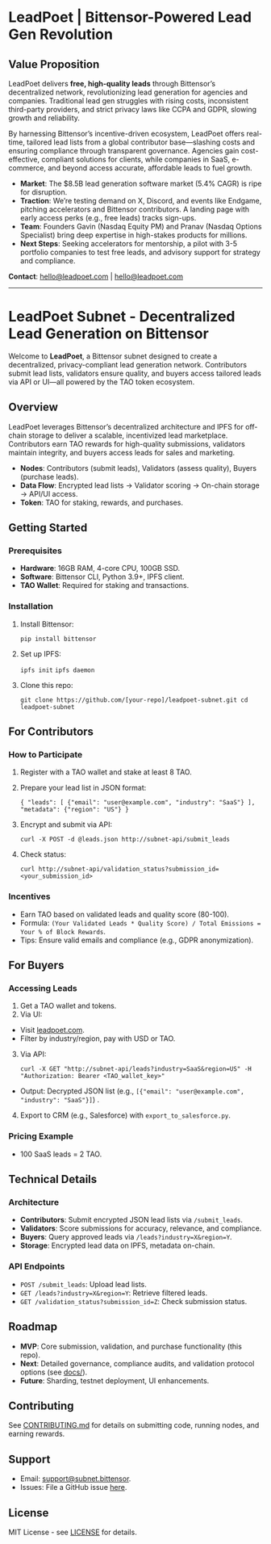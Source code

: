 # LeadPoet | Bittensor-Powered Lead Gen Revolution

## Value Proposition

LeadPoet delivers **free, high-quality leads** through Bittensor’s decentralized network, revolutionizing lead generation for agencies and companies. Traditional lead gen struggles with rising costs, inconsistent third-party providers, and strict privacy laws like CCPA and GDPR, slowing growth and reliability.

By harnessing Bittensor’s incentive-driven ecosystem, LeadPoet offers real-time, tailored lead lists from a global contributor base—slashing costs and ensuring compliance through transparent governance. Agencies gain cost-effective, compliant solutions for clients, while companies in SaaS, e-commerce, and beyond access accurate, affordable leads to fuel growth.

- **Market**: The $8.5B lead generation software market (5.4% CAGR) is ripe for disruption.
- **Traction**: We’re testing demand on X, Discord, and events like Endgame, pitching accelerators and Bittensor contributors. A landing page with early access perks (e.g., free leads) tracks sign-ups.
- **Team**: Founders Gavin (Nasdaq Equity PM) and Pranav (Nasdaq Options Specialist) bring deep expertise in high-stakes products for millions.
- **Next Steps**: Seeking accelerators for mentorship, a pilot with 3-5 portfolio companies to test free leads, and advisory support for strategy and compliance.

**Contact**: [hello@leadpoet.com](mailto:hello@leadpoet.com) | [hello@leadpoet.com](http://leadpoet.com)

---

# LeadPoet Subnet - Decentralized Lead Generation on Bittensor

Welcome to **LeadPoet**, a Bittensor subnet designed to create a decentralized, privacy-compliant lead generation network. Contributors submit lead lists, validators ensure quality, and buyers access tailored leads via API or UI—all powered by the TAO token ecosystem.

## Overview

LeadPoet leverages Bittensor’s decentralized architecture and IPFS for off-chain storage to deliver a scalable, incentivized lead marketplace. Contributors earn TAO rewards for high-quality submissions, validators maintain integrity, and buyers access leads for sales and marketing.

- **Nodes**: Contributors (submit leads), Validators (assess quality), Buyers (purchase leads).
- **Data Flow**: Encrypted lead lists → Validator scoring → On-chain storage → API/UI access.
- **Token**: TAO for staking, rewards, and purchases.

## Getting Started

### Prerequisites
- **Hardware**: 16GB RAM, 4-core CPU, 100GB SSD.
- **Software**: Bittensor CLI, Python 3.9+, IPFS client.
- **TAO Wallet**: Required for staking and transactions.

### Installation
1. Install Bittensor:

   `pip install bittensor`

2. Set up IPFS:

   `ipfs init`
   `ipfs daemon`

3. Clone this repo:

   `git clone https://github.com/[your-repo]/leadpoet-subnet.git
   cd leadpoet-subnet`


## For Contributors

### How to Participate
1. Register with a TAO wallet and stake at least 8 TAO.
2. Prepare your lead list in JSON format:

    `{
        "leads": [
          {"email": "user@example.com", "industry": "SaaS"}
        ],
        "metadata": {"region": "US"}
    }`

3. Encrypt and submit via API:

   `curl -X POST -d @leads.json http://subnet-api/submit_leads`

4. Check status:

   `curl http://subnet-api/validation_status?submission_id=<your_submission_id>`


### Incentives
- Earn TAO based on validated leads and quality score (80-100).
- Formula: `(Your Validated Leads * Quality Score) / Total Emissions = Your % of Block Rewards`.
- Tips: Ensure valid emails and compliance (e.g., GDPR anonymization).

## For Buyers

### Accessing Leads
1. Get a TAO wallet and tokens.
2. Via UI:
- Visit [leadpoet.com](http://leadpoet.com).
- Filter by industry/region, pay with USD or TAO.
3. Via API:

     `curl -X GET "http://subnet-api/leads?industry=SaaS&region=US" -H "Authorization: Bearer <TAO_wallet_key>"`

- Output: Decrypted JSON list (e.g., `[{"email": "user@example.com", "industry": "SaaS"}]`) .
4. Export to CRM (e.g., Salesforce) with `export_to_salesforce.py`.

### Pricing Example
- 100 SaaS leads = 2 TAO.

## Technical Details

### Architecture
- **Contributors**: Submit encrypted JSON lead lists via `/submit_leads`.
- **Validators**: Score submissions for accuracy, relevance, and compliance.
- **Buyers**: Query approved leads via `/leads?industry=X&region=Y`.
- **Storage**: Encrypted lead data on IPFS, metadata on-chain.

### API Endpoints
- `POST /submit_leads`: Upload lead lists.
- `GET /leads?industry=X&region=Y`: Retrieve filtered leads.
- `GET /validation_status?submission_id=Z`: Check submission status.

## Roadmap
- **MVP**: Core submission, validation, and purchase functionality (this repo).
- **Next**: Detailed governance, compliance audits, and validation protocol options (see [docs/](docs/)).
- **Future**: Sharding, testnet deployment, UI enhancements.

## Contributing
See [CONTRIBUTING.md](docs/CONTRIBUTING.md) for details on submitting code, running nodes, and earning rewards.

## Support
- Email: [support@subnet.bittensor](mailto:support@subnet.bittensor).
- Issues: File a GitHub issue [here](https://github.com/[your-repo]/leadpoet-subnet/issues).

## License
MIT License - see [LICENSE](LICENSE) for details.
